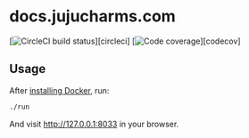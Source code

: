 # docs.jujucharms.com

[![CircleCI build status](https://circleci.com/gh/canonical-websites/docs.jujucharms.com.svg?style=shield)][circleci] [![Code coverage](https://codecov.io/gh/canonical-websites/docs.jujucharms.com/branch/master/graph/badge.svg)][codecov]


## Usage

After [installing Docker](https://docs.docker.com/install/), run:

``` bash
./run
```

And visit http://127.0.0.1:8033 in your browser.
